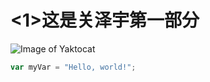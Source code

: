 # <1>这是关泽宇第一部分
![Image of Yaktocat](https://octodex.github.com/images/yaktocat.png)
``` javascript
var myVar = "Hello, world!";
```

